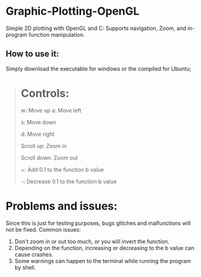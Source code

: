 # Graphic-Plotting-OpenGL
Simple 2D plotting with OpenGL and C: Supports navigation, Zoom, and in-program function manipulation.

## How to use it:
Simply download the executable for windows or the compiled for Ubuntu;

> # Controls:
> 
> w: Move up
> a: Move left
> 
> s: Move down
> 
> d: Move right
>
> 
> Scroll up: Zoom in
> 
> Scroll down: Zoom out
>
> 
> +: Add 0.1 to the function b value
> 
> -: Decrease 0.1 to the function b value

# Problems and issues:

Since this is just for testing purposes, bugs glitches and malfunctions will not be fixed.
Common issues:

1. Don't zoom in or out too much, or you will invert the function.
2. Depending on the function, increasing or decreasing to the b value can cause crashes.
3. Some warnings can happen to the terminal while running the program by shell.

